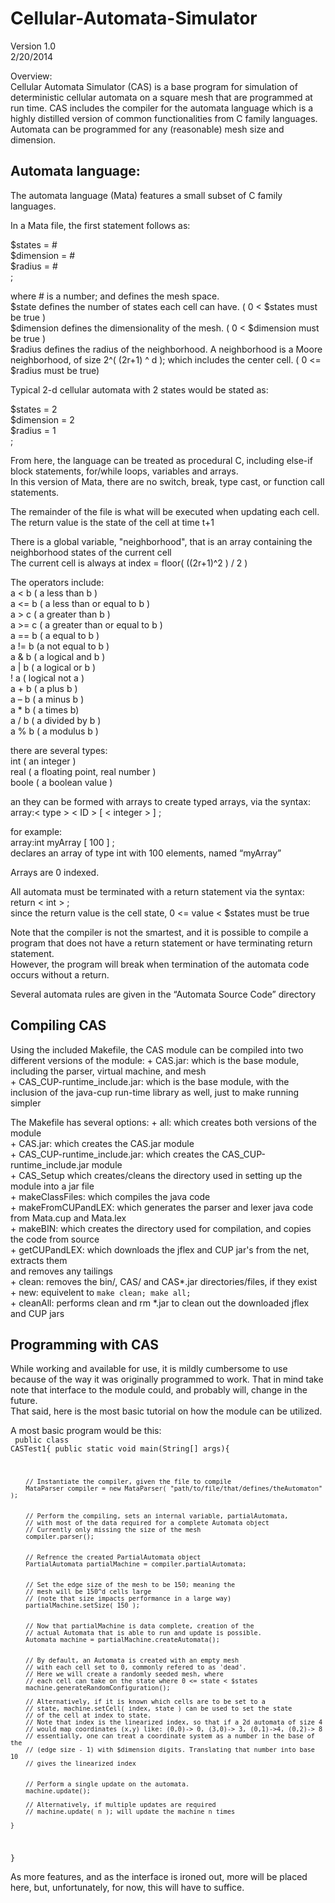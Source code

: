 Cellular-Automata-Simulator
===========================
Version 1.0<br />
2/20/2014

Overview:<br />
Cellular Automata Simulator (CAS) is a base program for simulation of deterministic 
cellular automata on a square mesh that are programmed at run time. 
CAS includes the compiler for the automata language which is a highly distilled 
version of common functionalities from C family languages. 
Automata can be programmed for any (reasonable) mesh size and dimension.<br />

Automata language:<br />
------------------
The automata language (Mata) features a small subset of C family languages.<br />

In a Mata file, the first statement follows as:<br />

$states = #<br />
$dimension = #<br />
$radius = #<br />
;

where # is a number; and defines the mesh space. <br />
$state defines the number of states each cell can have. ( 0 < $states must be true )<br />
$dimension defines the dimensionality of the mesh. ( 0 < $dimension must be true )<br />
$radius defines the radius of the neighborhood. A neighborhood is a Moore 
neighborhood, of size 2^( (2r+1) ^ d ); which includes the center cell. 
( 0 <= $radius must be true)<br />

Typical 2-d cellular automata with 2 states would be stated as:<br />

$states = 2<br />
$dimension = 2<br />
$radius = 1<br />
;

From here, the language can be treated as procedural C, including else-if block 
statements, for/while loops, variables and arrays. <br />
In this version of Mata, there are no switch, break, type cast, or function 
call statements.<br />

The remainder of the file is what will be executed when updating each cell.
The return value is the state of the cell at time t+1

There is a global variable, "neighborhood", that is an array containing the 
neighborhood states of the current cell <br />
The current cell is always at index = floor( ((2r+1)^2 ) / 2 )

The operators include:<br />
a < b	( a less than b )<br />
a <= b	( a less than or equal to b )<br />
a > c	( a greater than b )<br />a >= c	( a greater than or equal to b )<br />
a == b	( a equal to b )<br />
a != b	(a not equal to b )<br />
a & b	( a logical and b )<br />
a | b	( a logical or b )<br />
! a	( logical not a )<br />
a + b	( a plus b )<br />
a – b	( a minus b )<br />
a * b	( a times b)<br />
a / b	( a divided by b )<br />
a % b	( a modulus b )<br />

there are several types:<br />
int	( an integer )<br />
real 	( a floating point, real number )<br />
boole	( a boolean value )<br />

an they can be formed with arrays to create typed arrays, via the syntax:<br />
array:< type > < ID > [ < integer > ] ;<br />

for example:<br />
array:int myArray [ 100 ] ;<br />
declares an array of type int with 100 elements, named “myArray”<br />

Arrays are 0 indexed.

All automata must be terminated with a return statement via the syntax:<br />
return < int > ;<br />
since the return value is the cell state, 0 <= value < $states must be true 

Note that the compiler is not the smartest, and it is possible to compile a program 
that does not have a return statement or have terminating return statement. <br />
However, the program will break when termination of the automata code occurs 
without a return.<br />

Several automata rules are given in the “Automata Source Code” directory<br />


Compiling CAS
-------------
Using the included Makefile, the CAS module can be compiled into two different
versions of the module:
	+ CAS.jar: which is the base module, including the parser, virtual machine, and mesh <br />
	+ CAS_CUP-runtime_include.jar: which is the base module, with the inclusion of the 
java-cup run-time library as well, just to make running simpler <br />

The Makefile has several options:
	+ all: which creates both versions of the module <br />
	+ CAS.jar: which creates the CAS.jar module  <br />
	+ CAS_CUP-runtime_include.jar: which creates the CAS_CUP-runtime_include.jar module <br />
	+ CAS_Setup which creates/cleans the directory used in setting up the module into a jar file <br />
	+ makeClassFiles: which compiles the java code <br />
	+ makeFromCUPandLEX: which generates the parser and lexer java code from Mata.cup and Mata.lex <br />
	+ makeBIN: which creates the directory used for compilation, and copies the code from source <br />
	+ getCUPandLEX: which downloads the jflex and CUP jar's from the net, extracts them <br />
and removes any tailings <br />
	+ clean: removes the bin/, CAS/ and CAS*.jar directories/files, if they exist <br />
	+ new: equivelent to `make clean; make all;` <br />
	+ cleanAll: performs clean and rm *.jar to clean out the downloaded jflex and CUP jars <br />
	
	
Programming with CAS
--------------------
While working and available for use, it is mildly cumbersome to use because of the
way it was originally programmed to work. 
That in mind take note that interface to the module could, and probably will, change
in the future. <br />
That said, here is the most basic tutorial on how the module can be utilized.

A most basic program would be this: <br />
<code>
public class CASTest1{
	public static void main(String[] args){
		
		// Instantiate the compiler, given the file to compile
		MataParser compiler = new MataParser( "path/to/file/that/defines/theAutomaton" ); 
		
		
		// Perform the compiling, sets an internal variable, partialAutomata, 
		// with most of the data required for a complete Automata object 
		// Currently only missing the size of the mesh
		compiler.parser();
		
		
		// Refrence the created PartialAutomata object
		PartialAutomata partialMachine = compiler.partialAutomata;
		
		
		// Set the edge size of the mesh to be 150; meaning the
		// mesh will be 150^d cells large 
		// (note that size impacts performance in a large way)
		partialMachine.setSize( 150 );
		
		
		// Now that partialMachine is data complete, creation of the 
		// actual Automata that is able to run and update is possible.
		Automata machine = partialMachine.createAutomata();
		
		
		// By default, an Automata is created with an empty mesh
		// with each cell set to 0, commonly refered to as 'dead'.
		// Here we will create a randomly seeded mesh, where
		// each cell can take on the state where 0 <= state < $states
		machine.generateRandomConfiguration();
		
		// Alternatively, if it is known which cells are to be set to a
		// state, machine.setCell( index, state ) can be used to set the state
		// of the cell at index to state.
		// Note that index is the linearized index, so that if a 2d automata of size 4
		// would map coordinates (x,y) like: (0,0)-> 0, (3,0)-> 3, (0,1)->4, (0,2)-> 8
		// essentially, one can treat a coordinate system as a number in the base of the 
		// (edge size - 1) with $dimension digits. Translating that number into base 10 
		// gives the linearized index
		
		
		// Perform a single update on the automata.
		machine.update();
		
		// Alternatively, if multiple updates are required
		// machine.update( n ); will update the machine n times
		
	}
}
</code>

As more features, and as the interface is ironed out, more will be placed here,
but, unfortunately, for now, this will have to suffice.








